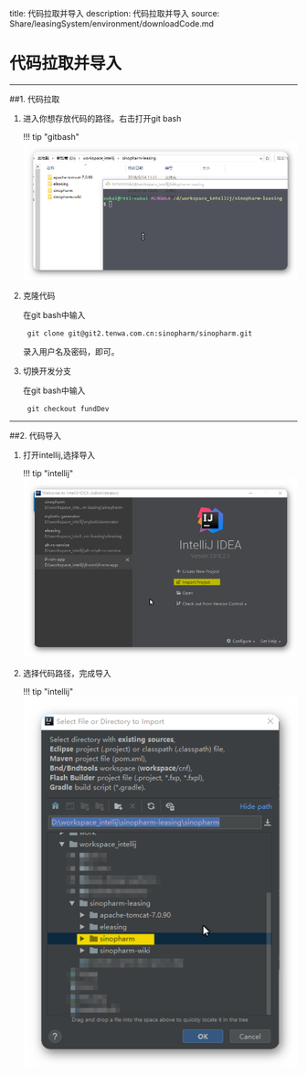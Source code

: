 title: 代码拉取并导入
description: 代码拉取并导入
source: Share/leasingSystem/environment/downloadCode.md

# 代码拉取并导入

---

##1. 代码拉取

1. 进入你想存放代码的路径。右击打开git bash

    !!! tip "gitbash"
        ![a](img/Leonidas_Xu_009.png)

2. 克隆代码
   
    在git bash中输入

        git clone git@git2.tenwa.com.cn:sinopharm/sinopharm.git

    录入用户名及密码，即可。

3. 切换开发分支
   
    在git bash中输入

        git checkout fundDev
    
---

##2. 代码导入

1. 打开intellij,选择导入

    !!! tip "intellij"
        ![a](img/Leonidas_Xu_010.png)
   
2. 选择代码路径，完成导入

    !!! tip "intellij"
        ![a](img/Leonidas_Xu_011.png)